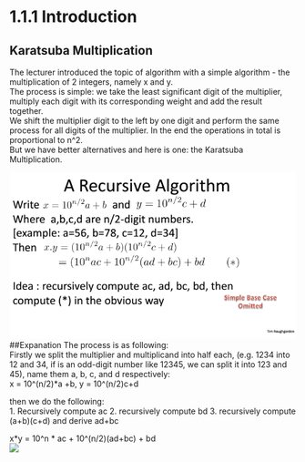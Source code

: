 # 1.1.1 Introduction
## Karatsuba Multiplication
The lecturer introduced the topic of algorithm with a simple algorithm - the multiplication of 2 integers, namely x and y.  
The process is simple: we take the least significant digit of the multiplier, multiply each digit with its corresponding weight and add the result together.  
We shift the multiplier digit to the left by one digit and perform the same process for all digits of the multiplier. In the end the operations in total is proportional to n^2.  
But we have better alternatives and here is one: the Karatsuba Multiplication.  

![](images/1.1.1/Karatsuba.png)
##Expanation
The process is as following:  
Firstly we split the multiplier and multiplicand into half each, (e.g. 1234 into 12 and 34, if is an odd-digit number like 12345, we can split it into 123 and 45), name them a, b, c, and d respectively:  
x = 10^(n/2)*a +b, y = 10^(n/2)c+d  

then we do the following:    
	1. Recursively compute ac
	2. recursively compute bd
	3. recursively compute (a+b)(c+d) and derive ad+bc  


x*y = 10^n * ac + 10^(n/2)(ad+bc) + bd  
![](images/1.1.1/Kratsuba2.png)